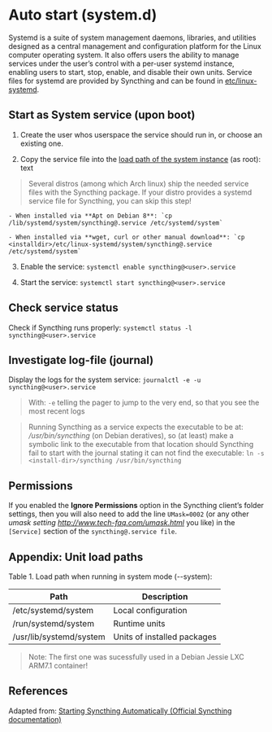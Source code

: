 # Auto start (system.d)

Systemd is a suite of system management daemons, libraries, and utilities designed as a central management and configuration platform for the Linux computer operating system. It also offers users the ability to manage services under the user’s control with a per-user systemd instance, enabling users to start, stop, enable, and disable their own units. Service files for systemd are provided by Syncthing and can be found in [etc/linux-systemd][2].

<!--
    You have two primary options: You can set up Syncthing as a **system service**, or a **user service**.

    - Running Syncthing as a **system service** ensures that Syncthing is run at startup even if the Syncthing user has no active session. Since the system service keeps Syncthing running even without an active user session, it is intended to be used on a _server_.

    - Running Syncthing as a **user service** ensures that Syncthing only starts after the user has logged into the system (e.g., via the graphical login screen, or ssh). Thus, the user service is intended to be used on a _(multiuser) desktop computer_. It avoids unnecessarily running Syncthing instances.
-->

## Start as System service (upon boot)

1. Create the user whos userspace the service should run in, or choose an existing one.

2. Copy the service file into the [load path of the system instance][3] (as root):
  text

  > Several distros (among which Arch linux) ship the needed service files with the Syncthing package. If your distro provides a systemd service file for Syncthing, you can skip this step!

    - When installed via **Apt on Debian 8**: `cp /lib/systemd/system/syncthing@.service /etc/systemd/system`

    - When installed via **wget, curl or other manual download**: `cp <installdir>/etc/linux-systemd/system/syncthing@.service /etc/systemd/system`

3. Enable the service: `systemctl enable syncthing@<user>.service`

4. Start the service: `systemctl start syncthing@<user>.service`

## Check service status

Check if Syncthing runs properly: `systemctl status -l syncthing@<user>.service`

## Investigate log-file (journal)

Display the logs for the system service: `journalctl -e -u syncthing@<user>.service`

> With: `-e` telling the pager to jump to the very end, so that you see the most recent logs

> Running Syncthing as a service expects the executable to be at: */usr/bin/syncthing* (on Debian deratives), so (at least) make a symbolic link to the executable from that location should Syncthing fail to start with the journal stating it can not find the executable: `ln -s <install-dir>/syncthing /usr/bin/syncthing`


<!--
    ## Start as User service (upon login)

    1. Create the user who should run the service, or choose an existing one. _Probably this will be your own user account._
    2. Copy the `Syncthing/etc/user/syncthing.service` file into the  [load path of the user instance][3] (also see Table 2. in the appendix below). To do this without root privileges you can just use this folder under your home directory: `~/.config/systemd/user/`.

        ***Note:** Several distros (among which Arch linux) ship the needed service files with the Syncthing package. If your distro provides a systemd service file for Syncthing, you can skip step 2 when setting up either the system service or the user service*

    3. Issue: `systemctl --user enable syncthing.service` to enable the service:
      ```shell
      systemctl --user enable syncthing.service
      ```
    4. Issue: `systemctl --user enable syncthing.service` to start the service:
      ```shell
      systemctl --user start syncthing.service
    ```

    ### Check the (user) service status

    - Issue: `systemctl --user status syncthing.service` to check if Syncthing runs properly:
    ```shell
    systemctl --user status syncthing.service
    ```

    > **Note:** Running Syncthing as a service expects the executable to be at: **/usr/bin/syncthing**, so (at least) make a symbolic link to the executable from that location should it fail to start and the journal states it can not find the executable at that location: `ln -s /Syncthing/syncthing (on Debian deratives)`.


    ### Logging

    - Issue: `journalctl -e --user-unit=syncthing.service` to see the logs for the user service, with `-e` telling the pager to jump to the very end, so that you see the most recent logs:
      ```shell
      journalctl -e --user-unit=syncthing.service
      ```
-->

## Permissions

If you enabled the **Ignore Permissions** option in the Syncthing client’s folder settings, then you will also need to add the line `UMask=0002` (or any other _umask setting <http://www.tech-faq.com/umask.html>_ you like) in the `[Service]` section of the `syncthing@.service file`.


## Appendix: Unit load paths

Table 1. Load path when running in system mode (--system):

|Path|Description|
|----|-----------|
|/etc/systemd/system|Local configuration|
|/run/systemd/system|Runtime units|
|/usr/lib/systemd/system|Units of installed packages|
> Note: The first one was sucessfully used in a Debian Jessie LXC ARM7.1 container!

<!--
Table 2. Load path when running in user mode (--user).

|Path|Description|
|----|-----------|
|$XDG_CONFIG_HOME/systemd/user|User configuration (only used when $XDG_CONFIG_HOME is set)|
|$HOME/.config/systemd/user|User configuration (only used when $XDG_CONFIG_HOME is not set)|
|/etc/systemd/user|Local configuration|
|$XDG_RUNTIME_DIR/systemd/user|Runtime units (only used when $XDG_RUNTIME_DIR is set)|
|/run/systemd/user|Runtime units|
|$XDG_DATA_HOME/systemd/user|Units of packages that have been installed in the home directory (only used when $XDG_DATA_HOME is set)|
|$HOME/.local/share/systemd/user|Units of packages that have been installed in the home directory (only used when $XDG_DATA_HOME is not set)|
|/usr/lib/systemd/user|Units of packages that have been installed system-wide|
-->

## References
Adapted from: [Starting Syncthing Automatically (Official Syncthing documentation)][1]


<!-- REFERENCES -->
[1]:https://docs.syncthing.net/users/autostart.html?highlight=starting#using-systemd
[2]:https://github.com/syncthing/syncthing/tree/master/etc/linux-systemd
[3]:https://www.freedesktop.org/software/systemd/man/systemd.unit.html#Unit%20File%20Load%20Path
